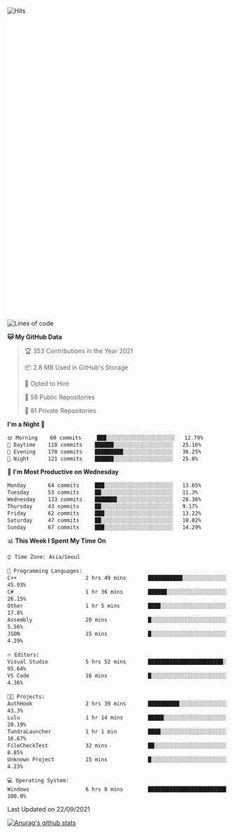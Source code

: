 ![Hits](https://hits.seeyoufarm.com/api/count/incr/badge.svg?url=https%3A%2F%2Fgithub.com%2Fkokose1234&count_bg=%2379C83D&title_bg=%23555555&icon=apple.svg&icon_color=%23E7E7E7&title=hits&edge_flat=false)
<br/>
![Metrics](https://github.com/kokose1234/kokose1234/blob/main/github-metrics.svg)

<!--START_SECTION:waka-->
![Lines of code](https://img.shields.io/badge/From%20Hello%20World%20I%27ve%20Written-12.4%20million%20lines%20of%20code-blue)

**🐱 My GitHub Data** 

> 🏆 353 Contributions in the Year 2021
 > 
> 📦 2.8 MB Used in GitHub's Storage 
 > 
> 💼 Opted to Hire
 > 
> 📜 58 Public Repositories 
 > 
> 🔑 81 Private Repositories  
 > 
**I'm a Night 🦉** 

```text
🌞 Morning    60 commits     ███░░░░░░░░░░░░░░░░░░░░░░   12.79% 
🌆 Daytime    118 commits    ██████░░░░░░░░░░░░░░░░░░░   25.16% 
🌃 Evening    170 commits    █████████░░░░░░░░░░░░░░░░   36.25% 
🌙 Night      121 commits    ██████░░░░░░░░░░░░░░░░░░░   25.8%

```
📅 **I'm Most Productive on Wednesday** 

```text
Monday       64 commits     ███░░░░░░░░░░░░░░░░░░░░░░   13.65% 
Tuesday      53 commits     ██░░░░░░░░░░░░░░░░░░░░░░░   11.3% 
Wednesday    133 commits    ███████░░░░░░░░░░░░░░░░░░   28.36% 
Thursday     43 commits     ██░░░░░░░░░░░░░░░░░░░░░░░   9.17% 
Friday       62 commits     ███░░░░░░░░░░░░░░░░░░░░░░   13.22% 
Saturday     47 commits     ██░░░░░░░░░░░░░░░░░░░░░░░   10.02% 
Sunday       67 commits     ███░░░░░░░░░░░░░░░░░░░░░░   14.29%

```


📊 **This Week I Spent My Time On** 

```text
⌚︎ Time Zone: Asia/Seoul

💬 Programming Languages: 
C++                      2 hrs 49 mins       ███████████░░░░░░░░░░░░░░   45.93% 
C#                       1 hr 36 mins        ██████░░░░░░░░░░░░░░░░░░░   26.15% 
Other                    1 hr 5 mins         ████░░░░░░░░░░░░░░░░░░░░░   17.8% 
Assembly                 20 mins             █░░░░░░░░░░░░░░░░░░░░░░░░   5.56% 
JSON                     15 mins             █░░░░░░░░░░░░░░░░░░░░░░░░   4.29%

🔥 Editors: 
Visual Studio            5 hrs 52 mins       ████████████████████████░   95.64% 
VS Code                  16 mins             █░░░░░░░░░░░░░░░░░░░░░░░░   4.36%

🐱‍💻 Projects: 
AuthHook                 2 hrs 39 mins       ██████████░░░░░░░░░░░░░░░   43.3% 
Lulu                     1 hr 14 mins        █████░░░░░░░░░░░░░░░░░░░░   20.19% 
TundraLauncher           1 hr 1 min          ████░░░░░░░░░░░░░░░░░░░░░   16.67% 
FileCheckTest            32 mins             ██░░░░░░░░░░░░░░░░░░░░░░░   8.85% 
Unknown Project          15 mins             █░░░░░░░░░░░░░░░░░░░░░░░░   4.23%

💻 Operating System: 
Windows                  6 hrs 8 mins        █████████████████████████   100.0%

```


 Last Updated on 22/09/2021
<!--END_SECTION:waka-->

[![Anurag's github stats](https://github-readme-stats.vercel.app/api?username=kokose1234&theme=dracula)](https://github.com/anuraghazra/github-readme-stats)



	
